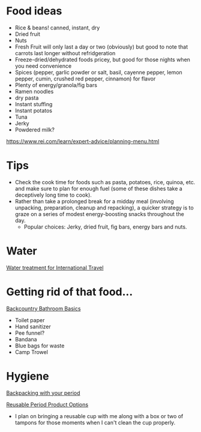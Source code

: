 # Food ideas 

* Rice & beans! canned, instant, dry
* Dried fruit
* Nuts
* Fresh Fruit will only last a day or two (obviously) but good to note that carrots last longer without refridgeration
* Freeze-dried/dehydrated foods pricey, but good for those nights when you need convenience
* Spices (pepper, garlic powder or salt, basil, cayenne pepper, lemon pepper, cumin, crushed red pepper, cinnamon) for flavor
* Plenty of energy/granola/fig bars
* Ramen noodles
* dry pasta
* Instant stuffing
* Instant potatos
* Tuna
* Jerky
* Powdered milk?

https://www.rei.com/learn/expert-advice/planning-menu.html

# Tips

* Check the cook time for foods such as pasta, potatoes, rice, quinoa, etc. and make sure to plan for enough fuel (some of these dishes take a deceptively long time to cook).
* Rather than take a prolonged break for a midday meal (involving unpacking, preparation, cleanup and repacking), a quicker strategy is to graze on a series of modest energy-boosting snacks throughout the day.
  * Popular choices: Jerky, dried fruit, fig bars, energy bars and nuts.
  
# Water

[Water treatment for International Travel](https://www.rei.com/learn/expert-advice/water-treatment-international.html)

# Getting rid of that food...

[Backcountry Bathroom Basics](https://www.rei.com/learn/expert-advice/hygiene-sanitation.html)
* Toilet paper
* Hand sanitizer
* Pee funnel?
* Bandana
* Blue bags for waste
* Camp Trowel

# Hygiene

[Backpacking with your period](https://www.rei.com/learn/expert-advice/backpacking-with-your-period.html)

[Reusable Period Product Options](http://youngwomenshealth.org/2013/03/28/period-products/) 
 * I plan on bringing a reusable cup with me along with a box or two of tampons for those moments when I can't clean the cup properly.

